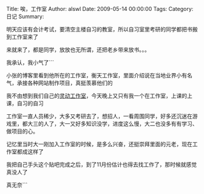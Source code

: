 Title: 唉，工作室
Author: alswl
Date: 2009-05-14 00:00:00
Tags: 
Category: 日记
Summary: 

明天应该有会计考试，要清空主楼自习的教室，所以自习室里考研的同学都把书搬到工作室来了

来就来了，都是同学，放放也无所谓，还把老乡带来放书。。。

我承认，我小气了```

小张的博客里看到他所在的工作室，衡天工作室，里面介绍说在当地业界小有名气，承接各种网站制作项目，真挺羡慕他们的

我不由想到我们自己的[灵动工作室](http://219.219.54.201)，今天晚上又只有我一个在工作室，上课的上课，自习的自习

工作室一直人员稀少，大多又考研去了，想招人，一看周围同学，好多还沉迷在游戏里，都大三的人了，大一又好多知识没学，进度这么慢，大二也没多有有学习、做项目的心。

记忆里当时大一刚加入工作室的时候，是多么兴奋，还挺崇拜里面的元老，现在工作室都成这样了

我把自己手头这个贴吧完成之后，到了11月份估计也得去找工作了，那时候就感觉真没人了

真无奈```

